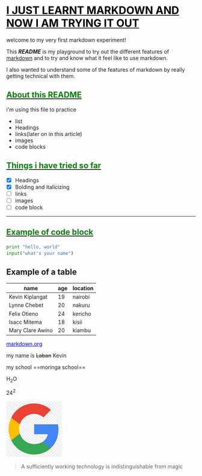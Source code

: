 #  <u> <span style=" color:black;">I JUST LEARNT  MARKDOWN AND NOW I AM TRYING IT OUT </span></u>

welcome to my very first markdown experiment!

This ***README***  is my playground to try out the different features of <u>markdown</u> and to try and know what it feel like to use markdown. 

I also wanted to understand some of the features of markdown by really getting technical with them.

##  <u><span style ="color:green;"> About this README </u></span>

i'm using this file to practice 
* list
* Headings
* links(later on in this article)
* images
* code blocks
## <u><span style="color:green;">Things i have tried so far</u></span>
- [x] Headings
- [x] Bolding and italicizing
- [ ] links
- [ ] images
- [ ] code block

---
## <u><span style="color:green">Example of code block</u></span>
```python
print "hello, world"
input("what's your name")
```

## Example of a table
| name             | age | location |
| ---------------- | --- | -------- |
| Kevin Kiplangat  | 19  | nairobi  |
| Lynne Chebet     | 20  | nakuru   |
| Felix Otieno     | 24  | kericho  |
| Isacc Mitema     | 18  | kisii    |
| Mary Clare Awino | 20  | kiambu   |

[<span style="color:blue;"> <u>markdown.org</u></span>](https://www.markdownguide.org/)

my name is ~~Laban~~ Kevin

my school ==moringa school==

H<sub>2</sub>O

24<sup>2</sup>

![image of a cat](google.png)


> A sufficiently working technology is indistinguishable from magic
>











